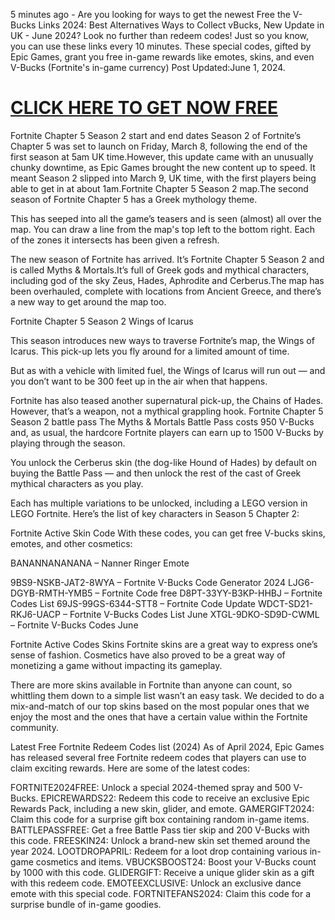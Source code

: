5 minutes ago - Are you looking for ways to get the newest Free the V-Bucks Links 2024: Best Alternatives Ways to Collect vBucks, New Update in UK - June 2024? Look no further than redeem codes! Just so you know, you can use these links every 10 minutes. These special codes, gifted by Epic Games, grant you free in-game rewards like emotes, skins, and even V-Bucks (Fortnite's in-game currency)
Post Updated:June 1, 2024.

<h1><a href="https://appbitly.com/fortnite-v-buck">CLICK HERE TO GET NOW FREE</a></h1>

Fortnite Chapter 5 Season 2 start and end dates Season 2 of Fortnite’s Chapter 5 was set to launch on Friday, March 8, following the end of the first season at 5am UK time.However, this update came with an unusually chunky downtime, as Epic Games brought the new content up to speed. It meant Season 2 slipped into March 9, UK time, with the first players being able to get in at about 1am.Fortnite Chapter 5 Season 2 map.The second season of Fortnite Chapter 5 has a Greek mythology theme.

This has seeped into all the game’s teasers and is seen (almost) all over the map. You can draw a line from the map's top left to the bottom right. Each of the zones it intersects has been given a refresh.

The new season of Fortnite has arrived. It’s Fortnite Chapter 5 Season 2 and is called Myths & Mortals.It’s full of Greek gods and mythical characters, including god of the sky Zeus, Hades, Aphrodite and Cerberus.The map has been overhauled, complete with locations from Ancient Greece, and there’s a new way to get around the map too.

Fortnite Chapter 5 Season 2 Wings of Icarus

This season introduces new ways to traverse Fortnite’s map, the Wings of Icarus. This pick-up lets you fly around for a limited amount of time.

But as with a vehicle with limited fuel, the Wings of Icarus will run out — and you don’t want to be 300 feet up in the air when that happens.

Fortnite has also teased another supernatural pick-up, the Chains of Hades. However, that’s a weapon, not a mythical grappling hook.
Fortnite Chapter 5 Season 2 battle pass
The Myths & Mortals Battle Pass costs 950 V-Bucks and, as usual, the hardcore Fortnite players can earn up to 1500 V-Bucks by playing through the season.

You unlock the Cerberus skin (the dog-like Hound of Hades) by default on buying the Battle Pass — and then unlock the rest of the cast of Greek mythical characters as you play.

Each has multiple variations to be unlocked, including a LEGO version in LEGO Fortnite. Here’s the list of key characters in Season 5 Chapter 2:

Fortnite Active Skin Code
With these codes, you can get free V-bucks skins, emotes, and other cosmetics:

BANANNANANANA – Nanner Ringer Emote

9BS9-NSKB-JAT2-8WYA – Fortnite V-Bucks Code Generator 2024
LJG6-DGYB-RMTH-YMB5 – Fortnite Code free
D8PT-33YY-B3KP-HHBJ – Fortnite Codes List
69JS-99GS-6344-STT8 – Fortnite Code Update
WDCT-SD21-RKJ6-UACP – Fortnite V-Bucks Codes List June
XTGL-9DKO-SD9D-CWML – Fortnite V-Bucks Codes June

Fortnite Active Codes Skins
Fortnite skins are a great way to express one’s sense of fashion. Cosmetics have also proved to be a great way of monetizing a game without impacting its gameplay.

There are more skins available in Fortnite than anyone can count, so whittling them down to a simple list wasn’t an easy task. We decided to do a mix-and-match of our top skins based on the most popular ones that we enjoy the most and the ones that have a certain value within the Fortnite community.

Latest Free Fortnite Redeem Codes list (2024)
As of April 2024, Epic Games has released several free Fortnite redeem codes that players can use to claim exciting rewards. Here are some of the latest codes:

FORTNITE2024FREE: Unlock a special 2024-themed spray and 500 V-Bucks.
EPICREWARDS22: Redeem this code to receive an exclusive Epic Rewards Pack, including a new skin, glider, and emote.
GAMERGIFT2024: Claim this code for a surprise gift box containing random in-game items.
BATTLEPASSFREE: Get a free Battle Pass tier skip and 200 V-Bucks with this code.
FREESKIN24: Unlock a brand-new skin set themed around the year 2024.
LOOTDROPAPRIL: Redeem for a loot drop containing various in-game cosmetics and items.
VBUCKSBOOST24: Boost your V-Bucks count by 1000 with this code.
GLIDERGIFT: Receive a unique glider skin as a gift with this redeem code.
EMOTEEXCLUSIVE: Unlock an exclusive dance emote with this special code.
FORTNITEFANS2024: Claim this code for a surprise bundle of in-game goodies.


